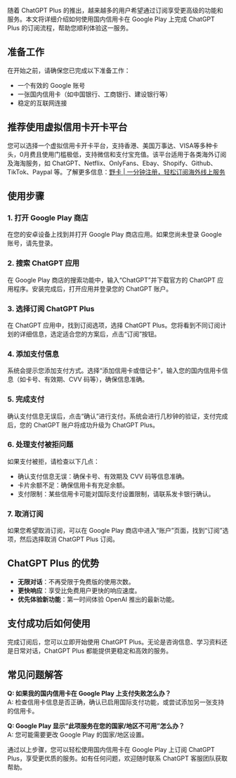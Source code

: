 随着 ChatGPT Plus 的推出，越来越多的用户希望通过订阅享受更高级的功能和服务。本文将详细介绍如何使用国内信用卡在 Google Play 上完成 ChatGPT Plus 的订阅流程，帮助您顺利体验这一服务。

## 准备工作

在开始之前，请确保您已完成以下准备工作：

- 一个有效的 Google 账号
- 一张国内信用卡（如中国银行、工商银行、建设银行等）
- 稳定的互联网连接

## 推荐使用虚拟信用卡开卡平台

您可以选择一个虚拟信用卡开卡平台，支持香港、美国万事达、VISA等多种卡头，0月费且使用门槛极低，支持微信和支付宝充值。该平台适用于各类海外订阅及海淘服务，如 ChatGPT、Netflix、OnlyFans、Ebay、Shopify、Github、TikTok、Paypal 等。了解更多信息：[野卡 | 一分钟注册，轻松订阅海外线上服务](https://bit.ly/bewildcard)

## 使用步骤

### 1. 打开 Google Play 商店

在您的安卓设备上找到并打开 Google Play 商店应用。如果您尚未登录 Google 账号，请先登录。

### 2. 搜索 ChatGPT 应用

在 Google Play 商店的搜索功能中，输入“ChatGPT”并下载官方的 ChatGPT 应用程序。安装完成后，打开应用并登录您的 ChatGPT 账户。

### 3. 选择订阅 ChatGPT Plus

在 ChatGPT 应用中，找到订阅选项，选择 ChatGPT Plus。您将看到不同订阅计划的详细信息，选定适合您的方案后，点击“订阅”按钮。

### 4. 添加支付信息

系统会提示您添加支付方式。选择“添加信用卡或借记卡”，输入您的国内信用卡信息（如卡号、有效期、CVV 码等），确保信息准确。

### 5. 完成支付

确认支付信息无误后，点击“确认”进行支付。系统会进行几秒钟的验证，支付完成后，您的 ChatGPT 账户将成功升级为 ChatGPT Plus。

### 6. 处理支付被拒问题

如果支付被拒，请检查以下几点：

- 确认支付信息无误：确保卡号、有效期及 CVV 码等信息准确。
- 卡片余额不足：确保信用卡有充足余额。
- 支付限制：某些信用卡可能对国际支付设置限制，请联系发卡银行确认。

### 7. 取消订阅

如果您希望取消订阅，可以在 Google Play 商店中进入“账户”页面，找到“订阅”选项，然后选择取消 ChatGPT Plus 订阅。

## ChatGPT Plus 的优势

- **无限对话**：不再受限于免费版的使用次数。
- **更快响应**：享受比免费用户更快的响应速度。
- **优先体验新功能**：第一时间体验 OpenAI 推出的最新功能。

## 支付成功后如何使用

完成订阅后，您可以立即开始使用 ChatGPT Plus。无论是咨询信息、学习资料还是日常对话，ChatGPT Plus 都能提供更稳定和高效的服务。

## 常见问题解答

**Q: 如果我的国内信用卡在 Google Play 上支付失败怎么办？**  
A: 检查信用卡信息是否正确，确认已启用国际支付功能，或尝试添加另一张支持的信用卡。

**Q: Google Play 显示“此项服务在您的国家/地区不可用”怎么办？**  
A: 您可能需要更改 Google Play 的国家/地区设置。

通过以上步骤，您可以轻松使用国内信用卡在 Google Play 上订阅 ChatGPT Plus，享受更优质的服务。如有任何问题，欢迎随时联系 ChatGPT 客服团队获取帮助。